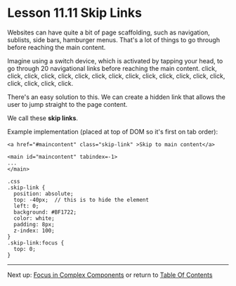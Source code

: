 # Lesson 11.11 Skip Links

Websites can have quite a bit of page scaffolding, such as navigation, sublists, side bars, hamburger menus. That's a lot of things to go through before reaching the main content.

Imagine using a switch device, which is activated by tapping your head, to go through 20 navigational links before reaching the main content. click, click, click, click, click, click, click, click, click, click, click, click, click, click, click, click, click, click. 

There's an easy solution to this. We can create a hidden link that allows the user to jump straight to the page content.

We call these **skip links**.

Example implementation (placed at top of DOM so it's first on tab order):
```
<a href="#maincontent" class="skip-link" >Skip to main content</a>

<main id="maincontent" tabindex=-1>
...
</main>

.css
.skip-link {
  position: absolute;
  top: -40px;  // this is to hide the element
  left: 0;
  background: #BF1722;
  color: white;
  padding: 8px;
  z-index: 100;
}
.skip-link:focus {
  top: 0;
}
```

- - -
Next up: [Focus in Complex Components](ND024_Part2_Lesson11_12.md) or return to [Table Of Contents](./ND024_TableOfContents.md)
